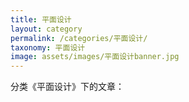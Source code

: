 ```yaml
---
title: 平面设计
layout: category
permalink: /categories/平面设计/
taxonomy: 平面设计
image: assets/images/平面设计banner.jpg
---
```


分类《平面设计》下的文章：